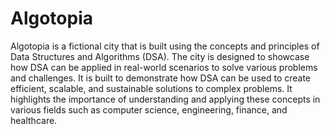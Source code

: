 # Algotopia

Algotopia is a fictional city that is built using the concepts and principles of Data 
Structures and Algorithms (DSA). The city is designed to showcase how DSA can be 
applied in real-world scenarios to solve various problems and challenges. It is built to 
demonstrate how DSA can be used to create efficient, scalable, and sustainable 
solutions to complex problems. It highlights the importance of understanding and 
applying these concepts in various fields such as computer science, engineering, 
finance, and healthcare.
